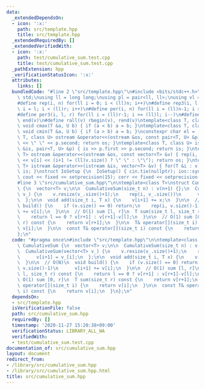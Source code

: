 ```yaml
---
data:
  _extendedDependsOn:
  - icon: ':x:'
    path: src/template.hpp
    title: src/template.hpp
  _extendedRequiredBy: []
  _extendedVerifiedWith:
  - icon: ':x:'
    path: test/cumulative_sum.test.cpp
    title: test/cumulative_sum.test.cpp
  _pathExtension: hpp
  _verificationStatusIcon: ':x:'
  attributes:
    links: []
  bundledCode: "#line 2 \"src/template.hpp\"\n#include <bits/stdc++.h>\nusing namespace\
    \ std;\nusing ll = long long;\nusing pl = pair<ll, ll>;\nusing vl = vector<ll>;\n\
    #define rep(i, n) for(ll i = 0; i < (ll)n; i++)\n#define rep3(i, l, r) for(ll\
    \ i = l; i < (ll)r; i++)\n#define per(i, n) for(ll i = (ll)n-1; i >= 0; i--)\n\
    #define per3(i, l, r) for(ll i = (ll)r-1; i >= (ll)l; i--)\n#define all(v) begin(v),\
    \ end(v)\n#define rall(v) rbegin(v), rend(v)\ntemplate<class T, class U> inline\
    \ void cmax(T &a, U b) { if (a < b) a = b; }\ntemplate<class T, class U> inline\
    \ void cmin(T &a, U b) { if (a > b) a = b; }\nconstexpr char el = '\\n';\ntemplate<class\
    \ T, class U> ostream &operator<<(ostream &os, const pair<T, U> &p) { os << p.first\
    \ << \" \" << p.second; return os; }\ntemplate<class T, class U> istream &operator>>(istream\
    \ &is, pair<T, U> &p) { is >> p.first >> p.second; return is; }\ntemplate<class\
    \ T> ostream &operator<<(ostream &os, const vector<T> &v) { rep(i, v.size()) os\
    \ << v[i] << (i+1 != (ll)v.size() ? \" \" : \"\"); return os; }\ntemplate<class\
    \ T> istream &operator>>(istream &is, vector<T> &v) { for(T &i : v) is >> i; return\
    \ is; }\nstruct IoSetup {\n  IoSetup() { cin.tie(nullptr); ios::sync_with_stdio(false);\
    \ cout << fixed << setprecision(15); cerr << fixed << setprecision(15); }\n} io_setup;\n\
    #line 3 \"src/cumulative_sum.hpp\"\n\ntemplate<class T>\nstruct CumulativeSum\
    \ {\n  vector<T> v;\n\n  CumulativeSum(size_t n) : v(n+1) {};\n  CumulativeSum(vector<T>\
    \ v_) {\n    v.resize(v_.size()+1);\n    rep(i, v_.size())\n      v[i+1] = v_[i];\n\
    \  };\n\n  void add(size_t i, T x) {\n    v[i+1] += x;\n  }\n\n  // O(N)\n  void\
    \ build() {\n    if (v.size() == 0) return;\n    rep(i, v.size()-1)\n      v[i+1]\
    \ += v[i];\n  }\n\n  // O(1) sum [l, r]\n  T sum(size_t l, size_t r) const {\n\
    \    return l == 0 ? v[r+1] : v[r+1]-v[l];\n  }\n\n  // O(1) sum [0, r]\n  T sum(size_t\
    \ r) const {\n    return v[r+1];\n  }\n\n  T& operator[](size_t i) {\n    return\
    \ v[i];\n  }\n\n  const T& operator[](size_t i) const {\n    return v[i];\n  }\n\
    };\n"
  code: "#pragma once\n#include \"src/template.hpp\"\n\ntemplate<class T>\nstruct\
    \ CumulativeSum {\n  vector<T> v;\n\n  CumulativeSum(size_t n) : v(n+1) {};\n\
    \  CumulativeSum(vector<T> v_) {\n    v.resize(v_.size()+1);\n    rep(i, v_.size())\n\
    \      v[i+1] = v_[i];\n  };\n\n  void add(size_t i, T x) {\n    v[i+1] += x;\n\
    \  }\n\n  // O(N)\n  void build() {\n    if (v.size() == 0) return;\n    rep(i,\
    \ v.size()-1)\n      v[i+1] += v[i];\n  }\n\n  // O(1) sum [l, r]\n  T sum(size_t\
    \ l, size_t r) const {\n    return l == 0 ? v[r+1] : v[r+1]-v[l];\n  }\n\n  //\
    \ O(1) sum [0, r]\n  T sum(size_t r) const {\n    return v[r+1];\n  }\n\n  T&\
    \ operator[](size_t i) {\n    return v[i];\n  }\n\n  const T& operator[](size_t\
    \ i) const {\n    return v[i];\n  }\n};\n"
  dependsOn:
  - src/template.hpp
  isVerificationFile: false
  path: src/cumulative_sum.hpp
  requiredBy: []
  timestamp: '2020-11-27 15:20:38+09:00'
  verificationStatus: LIBRARY_ALL_WA
  verifiedWith:
  - test/cumulative_sum.test.cpp
documentation_of: src/cumulative_sum.hpp
layout: document
redirect_from:
- /library/src/cumulative_sum.hpp
- /library/src/cumulative_sum.hpp.html
title: src/cumulative_sum.hpp
---
```

